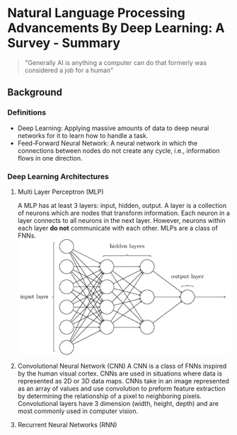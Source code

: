 # Natural Language Processing Advancements By Deep Learning: A Survey - Summary
> "Generally AI is anything a computer can do that formerly was considered a job for a human"


## Background

### Definitions
- Deep Learning: Applying massive amounts of data to deep neural networks for it to learn how to handle a task.
- Feed-Forward Neural Network: A neural network in which the connections between nodes do not create any cycle, i.e., information flows in one direction.

### Deep Learning Architectures
1. Multi Layer Perceptron (MLP)

	A MLP has at least 3 layers: input, hidden, output. A layer is a collection of neurons which are nodes that transform information. Each neuron in a layer connects to all neurons in the next layer. However, neurons within each layer **do not** communicate with each other. MLPs are a class of FNNs.
![Multilayer Perceptron](./assets/mlp.png)

2. Convolutional Neural Network (CNN)
	A CNN is a class of FNNs inspired by the human visual cortex. CNNs are used in situations where data is represented as 2D or 3D data maps. CNNs take in an image represented as an array of values and use convolution to preform feature extraction by determining the relationship of a pixel to neighboring pixels. Convolutional layers have 3 dimension (width, height, depth) and are most commonly used in computer vision.

3. Recurrent Neural Networks (RNN)
	
